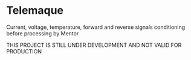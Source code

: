 # Telemaque
 Current, voltage, temperature, forward and reverse signals conditioning before processing by Mentor
 
 THIS PROJECT IS STILL UNDER DEVELOPMENT AND NOT VALID FOR PRODUCTION
